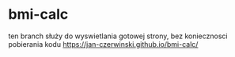 # bmi-calc
ten branch służy do wyswietlania gotowej strony, bez koniecznosci pobierania kodu
https://jan-czerwinski.github.io/bmi-calc/
